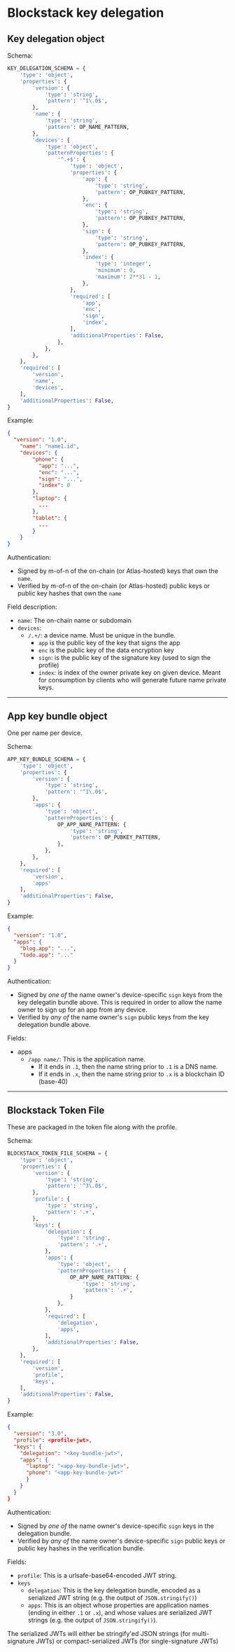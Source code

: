 # Blockstack key delegation

## Key delegation object

Schema:
```Python
KEY_DELEGATION_SCHEMA = {
    'type': 'object',
    'properties': {
        'version': {
            'type': 'string',
            'pattern': '^1\.0$',
        },
        'name': {
            'type': 'string',
            'pattern': OP_NAME_PATTERN,
        },
        'devices': {
            'type': 'object',
            'patternProperties': {
                '^.+$': {
                    'type': 'object',
                    'properties': {
                        'app': {
                            'type': 'string',
                            'pattern': OP_PUBKEY_PATTERN,
                        },
                        'enc': {
                            'type': 'string',
                            'pattern': OP_PUBKEY_PATTERN,
                        },
                        'sign': {
                            'type': 'string',
                            'pattern': OP_PUBKEY_PATTERN,
                        },
                        'index': {
                            'type': 'integer',
                            'minimum': 0,
                            'maximum': 2**31 - 1,
                        },
                    },
                    'required': [
                        'app',
                        'enc',
                        'sign',
                        'index',
                    ],
                    'additionalProperties': False,
                },
            },
        },
    },
    'required': [
        'version',
        'name',
        'devices',
    ],
    'additionalProperties': False,
}
```

Example:
```JSON
{
  "version": "1.0",
    "name": "name1.id",
    "devices": {
        "phone": {
          "app": "...",
          "enc": "...",
          "sign": "...",
          "index": 0        
        },
        "laptop": {
          ...
        },
        "tablet": {
          ...
        }
    }
}
```

Authentication:

* Signed by m-of-n of the on-chain (or Atlas-hosted) keys that own the `name`.
* Verified by m-of-n of the on-chain (or Atlas-hosted) public keys or public key hashes that own the `name`

Field description:
* `name`: The on-chain name or subdomain
* `devices`:
   * `/.+/`: a device name.  Must be unique in the bundle.
      * `app` is the public key of the key that signs the app
      * `enc` is the public key of the data encryption key
      * `sign`: is the public key of the signature key (used to sign the profile)
      * `index`: is index of the owner private key on given device.  Meant for
        consumption by clients who will generate future name private keys.
---

## App key bundle object

One per name per device.

Schema:
```Python
APP_KEY_BUNDLE_SCHEMA = {
    'type': 'object',
    'properties': {
        'version': {
            'type': 'string',
            'pattern': '^1\.0$',
        },
        'apps': {
            'type': 'object',
            'patternProperties': {
                OP_APP_NAME_PATTERN: {
                    'type': 'string',
                    'pattern': OP_PUBKEY_PATTERN,
                },
            },
        },
    },
    'required': [
        'version',
        'apps'
    ],
    'additionalProperties': False,
}
```

Example:

```JSON
{
  "version": "1.0",
  "apps": {
    "blog.app": "...",
    "todo.app": "..."
  }
}
```

Authentication:

* Signed by _one of_ the name owner's device-specific `sign` keys from the key
  delegatin bundle above.  This is
  required in order to allow the name owner to sign up for an app from any
  device.
* Verified by _any of_ the name owner's `sign` public keys from the key
  delegation bundle above.

Fields:

* apps
   * `/app name/`: This is the application name.
       * If it ends in `.1`, then the name string prior to `.1` is a DNS name.
       * If it ends in `.x`, then the name string prior to `.x` is a blockchain
         ID (base-40)

---

## Blockstack Token File

These are packaged in the token file along with the profile.

Schema:

```Python
BLOCKSTACK_TOKEN_FILE_SCHEMA = {
    'type': 'object',
    'properties': {
        'version': {
            'type': 'string',
            'pattern': '^3\.0$',
        },
        'profile': {
            'type': 'string',
            'pattern': '.+',
        },
        'keys': {
            'delegation': {
                'type': 'string', 
                'pattern': '.+',
            },
            'apps': {
                'type': 'object',
                'patternProperties': {
                    OP_APP_NAME_PATTERN: {
                        'type': 'string',
                        'pattern': '.+',
                    }
                },
            },
            'required': [
                'delegation',
                'apps',
            ],
            'additionalProperties': False,
        },
    },
    'required': [
        'version',
        'profile',
        'keys',
    ],
    'additionalProperties': False,
}
```

Example:

```JSON
{
  "version": "3.0",
  "profile": <profile-jwt>,
  "keys": {
    "delegation": "<key-bundle-jwt>",
    "apps": {
      "laptop": "<app-key-bundle-jwt>",
      "phone": "<app-key-bundle-jwt>"
      }
    }
  }
}
```

Authentication:

* Signed by _one of_ the name owner's device-specific `sign` keys in the
  delegation bundle.
* Verified by _any of_ the name owner's device-specific `sign` public keys or
  public key hashes in the verification bundle.

Fields:

* `profile`:  This is a urlsafe-base64-encoded JWT string.
* `keys`
   * `delegation`:  This is the key delegation bundle, encoded as a
     serialized JWT string (e.g. the output of `JSON.stringify()`)
   * `apps`:  This is an object whose properties are application names (ending
     in either `.1` or `.x`), and whose values are serialized JWT strings
     (e.g. the output of `JSON.stringify()`).

The serialized JWTs will either be stringify'ed JSON strings (for
multi-signature JWTs) or compact-serialized JWTs (for single-signature JWTs)

